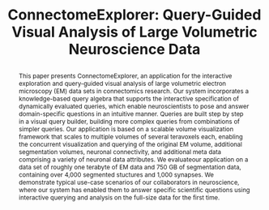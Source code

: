 ---
# this file is written in YAML http://docs.ansible.com/ansible/latest/YAMLSyntax.html
# all lines with a leading sharp are comments and will not be compiled
# longer blocks of text should start with a a leading > to escape all special characters

# URL handle for generated webpage
slug:      connectomeexplorer

#specifies layout to be used for page generation (do not modify)
layout:     publication

#publication title
title:      >
   ConnectomeExplorer: Query-Guided Visual Analysis of Large Volumetric Neuroscience Data

#include in selected publications on front page (optional, delete line if not applicable)
display: selected

#list all publication authors in correct order
authors:
 - Johanna Beyer
 - Ali K. Al-Awami
 - Narayanan Kasthuri
 - Jeff W. Lichtman
 - Hanspeter Pfister
 - Markus Hadwiger 

#insert publication venue (displayed on publication page)
venue:      >
   IEEE Transactions on Visualization and Computer Graphics, Vol.19, No.12 (Proceedings IEEE Scientific Visualization 2013), pp. 2868-2877
   
#insert short venue (displayed in box in publication list)
shortvenue: >
   IEEE Scientific Visualization 2013

#specify publication year
year:       2013

#insert abstract of publication
abstract:   >
   This paper presents ConnectomeExplorer, an application for the interactive exploration and query-guided visual analysis of large volumetric electron microscopy (EM) data sets in connectomics research. Our system incorporates a knowledge-based query algebra that supports the interactive specification of dynamically evaluated queries, which enable neuroscientists to pose and answer domain-specific questions in an intuitive manner. Queries are built step by step in a visual query builder, building more complex queries from combinations of simpler queries. Our application is based on a scalable volume visualization framework that scales to multiple volumes of several teravoxels each, enabling the concurrent visualization and querying of the original EM volume, additional segmentation volumes, neuronal connectivity, and additional meta data comprising a variety of neuronal data attributes. We evaluateour application on a data set of roughly one terabyte of EM data and 750 GB of segmentation data, containing over 4,000 segmented stuctures and 1,000 synapses. We demonstrate typical use-case scenarios of our collaborators in neuroscience, where our system has enabled them to answer specific scientific questions using interactive querying and analysis on the full-size data for the first time.
   
#link to hi-res teaser image of publication (please make sure the image is wide, e.g. aspect ratio between 4:2 and 4:1) 
teaser:     './publications/2013_beyer_connectomeexplorer.jpg'

#link to smaller thumbnail image of publication (please make sure the aspect ratio is 3:2, suggested size is 150x100px)
thumbnail:  './publications/2013_beyer_thumbnail.png'

#link to publication video (optional): you can either upload the video to our website (insert local link) or host it on youtube or vimeo (in this case insert the youtube/vimeo link)
video:      './publications/2013_beyer_connectomeexplorer.mp4'

#link to publication pdf (optional)
pdf:        './publications/2013_beyer_connectomeexplorer.pdf'

#insert citation. please format citation by inserting <br> at line breaks, &nbsp;&nbsp; will insert a tab character to prettify the citation
citation:   >
  @article{Beyer2013ConnectomeExplorer,<br>
   &nbsp;&nbsp;title = {ConnectomeExplorer: Query-Guided Visual Analysis of Large Volumetric Neuroscience Data},<br>
   &nbsp;&nbsp;author = {Beyer, Johanna and Al-Awami, Ali K. and Kasthuri, Narayanan and Lichtman, Jeff W. and Pfister, Hanspeter and Hadwiger, Markus},<br>
   &nbsp;&nbsp;journal = {IEEE Transactions on Visualization and Computer Graphics (Proceedings IEEE Scientific Visualization 2013)},<br>
   &nbsp;&nbsp;year = {2013},<br>
   &nbsp;&nbsp;volume = {19},<br>
   &nbsp;&nbsp;number = {12},<br>
   &nbsp;&nbsp;pages = {2868--2877}<br>
  }

#insert links to additional material for the publication (optional)
#links need a title, a URL and a type (this defines the link icon) which can be one of the following values: code, archive, files, slides or text (this is the default icon)
#links: 
# - title: ExampleCode
#   type:  code
#   url:   './publications/supplementary1.zip' 
# - title: ExampleSlides
#   type:  slides
#   url:   './publications/presentation.pptx' 

#don't forget the leading and trailing --- in a YAML file
---